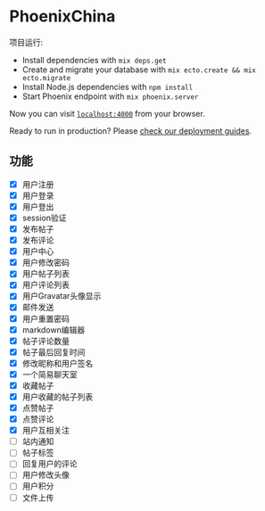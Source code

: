 # PhoenixChina

项目运行:

  * Install dependencies with `mix deps.get`
  * Create and migrate your database with `mix ecto.create && mix ecto.migrate`
  * Install Node.js dependencies with `npm install`
  * Start Phoenix endpoint with `mix phoenix.server`

Now you can visit [`localhost:4000`](http://localhost:4000) from your browser.

Ready to run in production? Please [check our deployment guides](http://www.phoenixframework.org/docs/deployment).


## 功能
- [x] 用户注册
- [x] 用户登录
- [x] 用户登出
- [x] session验证
- [x] 发布帖子
- [x] 发布评论
- [x] 用户中心
- [x] 用户修改密码
- [x] 用户帖子列表
- [x] 用户评论列表
- [x] 用户Gravatar头像显示
- [x] 邮件发送
- [x] 用户重置密码
- [x] markdown编辑器
- [x] 帖子评论数量
- [x] 帖子最后回复时间
- [x] 修改昵称和用户签名
- [x] 一个简易聊天室
- [x] 收藏帖子
- [x] 用户收藏的帖子列表
- [x] 点赞帖子
- [x] 点赞评论
- [x] 用户互相关注
- [ ] 站内通知
- [ ] 帖子标签
- [ ] 回复用户的评论
- [ ] 用户修改头像
- [ ] 用户积分
- [ ] 文件上传
